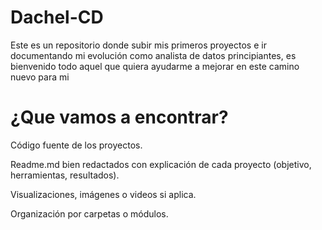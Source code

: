 # Dachel-CD
Este es un repositorio donde subir mis primeros proyectos e ir documentando mi evolución como analista de datos principiantes, es bienvenido todo aquel que quiera ayudarme a mejorar en este camino nuevo para mi
# ¿Que vamos a encontrar?
Código fuente de los proyectos.

Readme.md bien redactados con explicación de cada proyecto (objetivo, herramientas, resultados).

Visualizaciones, imágenes o videos si aplica.

Organización por carpetas o módulos.
